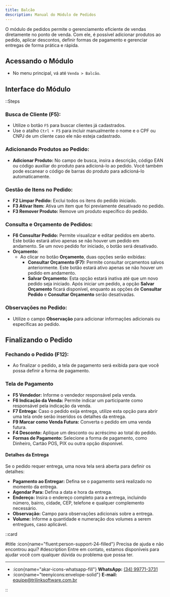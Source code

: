 ```yaml
---
title: Balcão  
description: Manual do Módulo de Pedidos
---
```


O módulo de pedidos permite o gerenciamento eficiente de vendas diretamente no ponto de venda. Com ele, é possível adicionar produtos ao pedido, aplicar descontos, definir formas de pagamento e gerenciar entregas de forma prática e rápida.

## Acessando o Módulo

- No menu principal, vá até `Venda > Balcão`.

## Interface do Módulo

::Steps
### **Busca de Cliente (F5):**

- Utilize o botão `F5` para buscar clientes já cadastrados.
- Use o atalho `Ctrl + F5` para incluir manualmente o nome e o CPF ou CNPJ de um cliente caso ele não esteja cadastrado.

### **Adicionando Produtos ao Pedido:**

- **Adicionar Produto:** No campo de busca, insira a descrição, código EAN ou código auxiliar do produto para adicioná-lo ao pedido. Você também pode escanear o código de barras do produto para adicioná-lo automaticamente.

### **Gestão de Itens no Pedido:**

- **F2 Limpar Pedido:** Exclui todos os itens do pedido iniciado.
- **F3 Ativar Item:** Ativa um item que foi previamente desativado no pedido.
- **F3 Remover Produto:** Remove um produto específico do pedido.

### **Consulta e Orçamento de Pedidos:**

- **F6 Consultar Pedido:** Permite visualizar e editar pedidos em aberto. Este botão estará ativo apenas se não houver um pedido em andamento. Se um novo pedido for iniciado, o botão será desativado.
- **Orçamento:**
    - Ao clicar no botão **Orçamento**, duas opções serão exibidas:
        - **Consultar Orçamento (F7):** Permite consultar orçamentos salvos anteriormente. Este botão estará ativo apenas se não houver um pedido em andamento.
        - **Salvar Orçamento:** Esta opção estará inativa até que um novo pedido seja iniciado. Após iniciar um pedido, a opção **Salvar Orçamento** ficará disponível, enquanto as opções de **Consultar Pedido** e **Consultar Orçamento** serão desativadas.

### **Observações no Pedido:**

- Utilize o campo **Observação** para adicionar informações adicionais ou específicas ao pedido.

## Finalizando o Pedido

### **Fechando o Pedido (F12):**

- Ao finalizar o pedido, a tela de pagamento será exibida para que você possa definir a forma de pagamento.

### **Tela de Pagamento**

- **F5 Vendedor:** Informe o vendedor responsável pela venda.
- **F6 Indicação da Venda:** Permite indicar um participante como responsável pela indicação da venda.
- **F7 Entrega:** Caso o pedido exija entrega, utilize esta opção para abrir uma tela onde serão inseridos os detalhes da entrega.
- **F9 Marcar como Venda Futura:** Converta o pedido em uma venda futura.
- **F4 Desconto:** Aplique um desconto ou acréscimo ao total do pedido.
- **Formas de Pagamento:** Selecione a forma de pagamento, como Dinheiro, Cartão POS, PIX ou outra opção disponível.

#### Detalhes da Entrega

Se o pedido requer entrega, uma nova tela será aberta para definir os detalhes:

- **Pagamento ao Entregar:** Defina se o pagamento será realizado no momento da entrega.
- **Agendar Para:** Defina a data e hora da entrega.
- **Endereço:** Insira o endereço completo para a entrega, incluindo número, bairro, cidade, CEP, telefone e qualquer complemento necessário.
- **Observação:** Campo para observações adicionais sobre a entrega.
- **Volume:** Informe a quantidade e numeração dos volumes a serem entregues, caso aplicável.

::card

#title
:icon{name="fluent:person-support-24-filled"} Precisa de ajuda e não encontrou aqui?
#description
Entre em contato, estamos disponíveis para ajudar você com qualquer dúvida ou problema que possa ter.

---

- :icon{name="akar-icons-whatsapp-fill"} **WhatsApp:** [(34) 99771-3731](https://wa.me/trilinksoftware)
- :icon{name="teenyicons:envelope-solid"} **E-mail:** [equipe@trilinksoftware.com.br](mailto:equipe@trilinksoftware.com.br)

::
